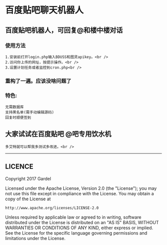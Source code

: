 百度贴吧聊天机器人
=========================
百度贴吧机器人，可回复@和楼中楼对话
-------------------------
### 使用方法
	1.安装前打开login.php输入BDUSS和图灵apikey。<br />
	2.访问你上传的网址，按提示操作。<br />
	3.设置计划任务或者监控到cron.php<br />
### 重构了一遍。应该没啥问题了
### 特色:
	无需数据库
	支持黑名单(需手动编辑源码)
	回复时顺便签到
## 大家试试在百度贴吧 @吧专用饮水机
	多艾特就可以帮我多测试多改进。<br />
-------------------------
## LICENCE
Copyright 2017 Gardel

Licensed under the Apache License, Version 2.0 (the "License");
you may not use this file except in compliance with the License.
You may obtain a copy of the License at

    http://www.apache.org/licenses/LICENSE-2.0

Unless required by applicable law or agreed to in writing, software
distributed under the License is distributed on an "AS IS" BASIS,
WITHOUT WARRANTIES OR CONDITIONS OF ANY KIND, either express or implied.
See the License for the specific language governing permissions and
limitations under the License.
